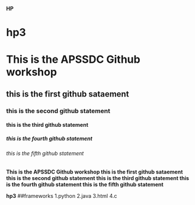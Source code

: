 **HP** 
# hp3
# This is the APSSDC Github workshop
## this is the first github sataement
### this is the second github statement
#### this is the third github statement
##### this is the fourth github statement
###### this is the fifth github statement

**This is the APSSDC Github workshop this is the first github sataement this is the second github statement this is the third github statement this is the fourth github statement this is the fifth github statement**

**hp3**
##frameworks
1.python
2.java
3.html
4.c
